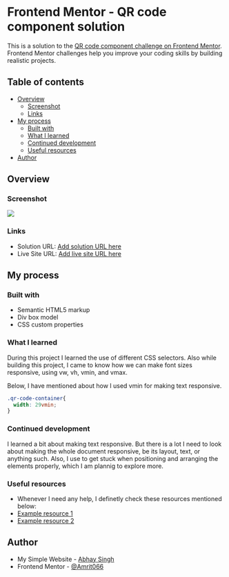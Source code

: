 # Frontend Mentor - QR code component solution

This is a solution to the [QR code component challenge on Frontend Mentor](https://www.frontendmentor.io/challenges/qr-code-component-iux_sIO_H). Frontend Mentor challenges help you improve your coding skills by building realistic projects.

## Table of contents

- [Overview](#overview)
  - [Screenshot](#screenshot)
  - [Links](#links)
- [My process](#my-process)
  - [Built with](#built-with)
  - [What I learned](#what-i-learned)
  - [Continued development](#continued-development)
  - [Useful resources](#useful-resources)
- [Author](#author)



## Overview

### Screenshot

![](./screenshot.jpg)



### Links

- Solution URL: [Add solution URL here](https://your-solution-url.com)
- Live Site URL: [Add live site URL here](https://your-live-site-url.com)

## My process

### Built with

- Semantic HTML5 markup
- Div box model
- CSS custom properties



### What I learned

During this project I learned the use of different CSS selectors. Also while building this project, I came to know how we can make font sizes responsive, using vw, vh, vmin, and vmax.

Below, I have mentioned about how I used vmin for making text responsive.

```css
.qr-code-container{
  width: 29vmin;
}
```




### Continued development

I learned a bit about making text responsive. But there is a lot I need to look about making the whole document responsive, be its layout, text, or anything such.
Also, I use to get stuck when positioning and arranging the elements properly, which I am plannig to explore more.


### Useful resources

- Whenever I need any help, I definetly check these resources mentioned below:
- [Example resource 1](https://www.w3schools.com/)
- [Example resource 2](https://developer.mozilla.org/)



## Author

- My Simple Website - [Abhay Singh](https://amrit066.github.io/Simple-Portfolio/)
- Frontend Mentor - [@Amrit066](https://www.frontendmentor.io/profile/Amrit066)
